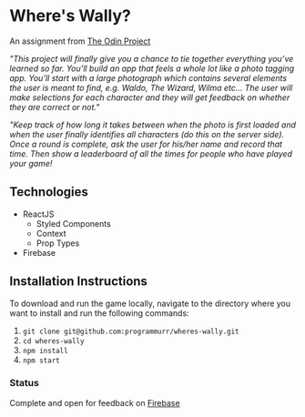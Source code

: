 # Where's Wally?

An assignment from [The Odin Project](https://www.theodinproject.com/paths/full-stack-javascript/courses/javascript/lessons/where-s-waldo-a-photo-tagging-app)

*"This project will finally give you a chance to tie together everything you’ve learned so far. You’ll build an app that feels a whole lot like a photo tagging app. You’ll start with a large photograph which contains several elements the user is meant to find, e.g. Waldo, The Wizard, Wilma etc… The user will make selections for each character and they will get feedback on whether they are correct or not."*

*"Keep track of how long it takes between when the photo is first loaded and when the user finally identifies all characters (do this on the server side). Once a round is complete, ask the user for his/her name and record that time. Then show a leaderboard of all the times for people who have played your game!*


## Technologies

- ReactJS
  - Styled Components
  - Context
  - Prop Types
- Firebase


## Installation Instructions

To download and run the game locally, navigate to the directory where you want to install and run the following commands:

1. `git clone git@github.com:programmurr/wheres-wally.git`
2. `cd wheres-wally`
3. `npm install`
4. `npm start`


### Status

Complete and open for feedback on [Firebase](https://wheres-waldo-ca65d.web.app)

